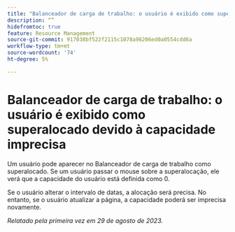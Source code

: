 ```yaml
---
title: "Balanceador de carga de trabalho: o usuário é exibido como superalocado devido à capacidade imprecisa"
description: “”
hidefromtoc: true
feature: Resource Management
source-git-commit: 917038bf522f2115c1078a96206ed0a0554cdd6a
workflow-type: tm+mt
source-wordcount: '74'
ht-degree: 5%

---
```



# Balanceador de carga de trabalho: o usuário é exibido como superalocado devido à capacidade imprecisa

Um usuário pode aparecer no Balanceador de carga de trabalho como superalocado. Se um usuário passar o mouse sobre a superalocação, ele verá que a capacidade do usuário está definida como 0.

Se o usuário alterar o intervalo de datas, a alocação será precisa. No entanto, se o usuário atualizar a página, a capacidade poderá ser imprecisa novamente.

_Relatado pela primeira vez em 29 de agosto de 2023._
